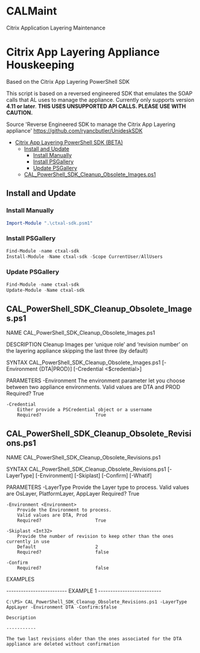 # CALMaint
Citrix Application Layering Maintenance

# Citrix App Layering Appliance Houskeeping 
Based on the Citrix App Layering PowerShell SDK

This script is based on a reversed engineered SDK that emulates the SOAP calls that AL uses to manage the appliance.
Currently only supports version **4.11 or later**.  **THIS USES UNSUPPORTED API CALLS.  PLEASE USE WITH CAUTION.**

Source 'Reverse Engineered SDK to manage the Citrix App Layering appliance' https://github.com/ryancbutler/UnideskSDK

- [Citrix App Layering PowerShell SDK (BETA)](#citrix-app-layering-powershell-sdk--beta-)
  * [Install and Update](#install-and-update)
    + [Install Manually](#install-manually)
    + [Install PSGallery](#install-psgallery)
    + [Update PSGallery](#update-psgallery)
  * [CAL_PowerShell_SDK_Cleanup_Obsolete_Images.ps1](#CAL_PowerShell_SDK_Cleanup_Obsolete_Images.ps1)

## Install and Update

### Install Manually

```powershell
Import-Module ".\ctxal-sdk.psm1"
```

### Install PSGallery

```powershell
Find-Module -name ctxal-sdk
Install-Module -Name ctxal-sdk -Scope CurrentUser/AllUsers
```

### Update PSGallery

```powershell
Find-Module -name ctxal-sdk
Update-Module -Name ctxal-sdk
```

## CAL_PowerShell_SDK_Cleanup_Obsolete_Images.ps1

NAME
    CAL_PowerShell_SDK_Cleanup_Obsolete_Images.ps1

DESCRIPTION
    Cleanup Images per ‘unique role’ and ‘revision number’ on the layering appliance skipping the last three (by default)

SYNTAX
    CAL_PowerShell_SDK_Cleanup_Obsolete_Images.ps1 [-Environment {DTA|PROD}] [-Credential <$credential>]

PARAMETERS
    -Environment <LayerType>
        The environment parameter let you choose between two appliance environments.
        Valid values are DTA and PROD
        Required?                    True
    
    -Credential
        Either provide a PSCredential object or a username
        Required?                    True

## CAL_PowerShell_SDK_Cleanup_Obsolete_Revisions.ps1

NAME
    CAL_PowerShell_SDK_Cleanup_Obsolete_Revisions.ps1

SYNTAX
    CAL_PowerShell_SDK_Cleanup_Obsolete_Revisions.ps1 [-LayerType] <LayerType> [-Environment] <Environment> [-Skiplast] <Int32> [-Confirm] [-Whatif]

PARAMETERS
    -LayerType <LayerType>
        Provide the Layer type to process.
        Valid values are OsLayer, PlatformLayer, AppLayer
        Required?                    True

    -Environment <Environment>
        Provide the Environment to process.
        Valid values are DTA, Prod
        Required?                    True

    -Skiplast <Int32>
        Provide the number of revision to keep other than the ones currently in use
        Default                      2   
        Required?                    false

    -Confirm
        Required?                    false


EXAMPLES

------------------------- EXAMPLE 1 --------------------------

    C:\PS> CAL_PowerShell_SDK_Cleanup_Obsolete_Revisions.ps1 -LayerType AppLayer -Environment DTA -Confirm:$false

    Description

    -----------

    The two last revisions older than the ones associated for the DTA appliance are deleted without confirmation